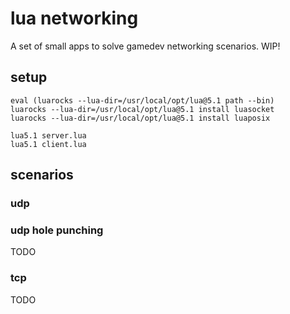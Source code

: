 # lua networking

A set of small apps to solve gamedev networking scenarios. WIP!

## setup

    eval (luarocks --lua-dir=/usr/local/opt/lua@5.1 path --bin)
    luarocks --lua-dir=/usr/local/opt/lua@5.1 install luasocket
    luarocks --lua-dir=/usr/local/opt/lua@5.1 install luaposix

    lua5.1 server.lua
    lua5.1 client.lua

## scenarios

### udp

### udp hole punching

TODO

### tcp

TODO
